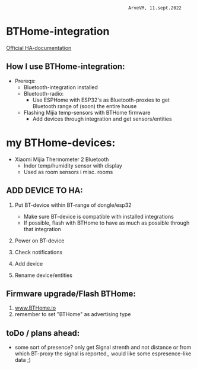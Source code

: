                                                   ArveVM, 11.sept.2022
# BTHome-integration
[Official HA-documentation](https://www.home-assistant.io/integrations/bthome/)




## How I use BTHome-integration:  
- Prereqs:
  - Bluetooth-integration installed
  - Bluetooth-radio:
    - Use ESPHome with ESP32's as Bluetooth-proxies to get Bluetooth range of (soon) the entire house
  - Flashing Mijia temp-sensors with BTHome firmware
    - Add devices through integration and get sensors/entities


# my BTHome-devices:  
- Xiaomi Mijia Thermometer 2 Bluetooth   
  - Indor temp/humidity sensor with display
  - Used as room sensors i misc. rooms


## ADD DEVICE TO HA:
1. Put BT-device within BT-range of dongle/esp32
   - Make sure BT-device is compatible with installed integrations
   - If possible, flash with BTHome to have as much as possible through that integration

2. Power on BT-device

3. Check notifications

4. Add device

5. Rename device/entities


## Firmware upgrade/Flash BTHome:
1. www.BTHome.io 
2. remember to set "BTHome" as advertising type


## toDo / plans ahead:
- some sort of presence?
  only get Signal strenth and not distance or from which BT-proxy the signal is reported,, would like some espresence-like data ;)
